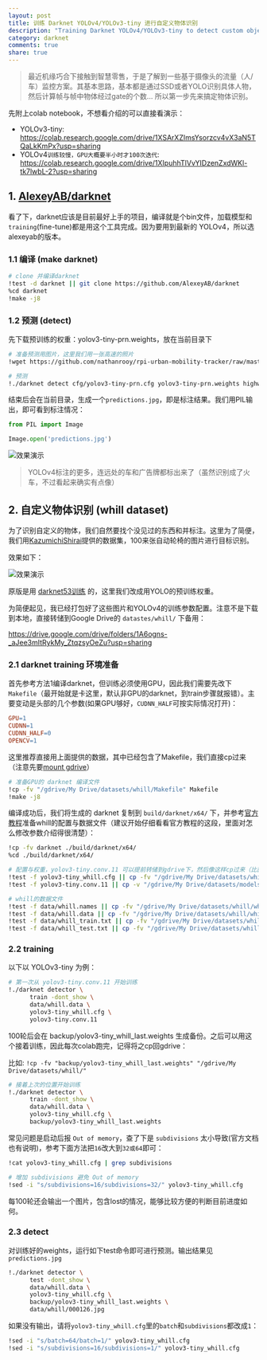 ```yaml
---
layout: post
title: 训练 Darknet YOLOv4/YOLOv3-tiny 进行自定义物体识别
description: "Training Darknet YOLOv4/YOLOv3-tiny to detect custom objects"
category: darknet
comments: true
share: true
---
```


> 最近机缘巧合下接触到智慧零售，于是了解到一些基于摄像头的流量（人/车）监控方案。其基本思路，基本都是通过SSD或者YOLO识别具体人物，然后计算帧与帧中物体经过gate的个数... 所以第一步先来搞定物体识别。

先附上colab notebook，不想看介绍的可以直接看演示：

* YOLOv3-tiny: https://colab.research.google.com/drive/1XSArXZImsYsorzcv4vX3aN5TQaLkKmPx?usp=sharing
* YOLOv4`训练较慢，GPU大概要半小时才100次迭代`: https://colab.research.google.com/drive/1XIpuhhTlVvYIDzenZxdWKl-tk7lwbL-2?usp=sharing

## 1. [AlexeyAB/darknet](https://github.com/AlexeyAB/darknet)

看了下，darknet应该是目前最好上手的项目，编译就是个bin文件，加载模型和`training`(fine-tune)都是用这个工具完成。因为要用到最新的 YOLOv4，所以选alexeyab的版本。

### 1.1 编译 (make darknet)

```bash
# clone 并编译darknet
!test -d darknet || git clone https://github.com/AlexeyAB/darknet
%cd darknet
!make -j8
```

### 1.2 预测 (detect)

先下载预训练的权重：yolov3-tiny-prn.weights，放在当前目录下

```bash
# 准备预测用图片，这里我们用一张高速的照片
!wget https://github.com/nathanrooy/rpi-urban-mobility-tracker/raw/master/notebooks/highway02_frame000010.jpg

# 预测
!./darknet detect cfg/yolov3-tiny-prn.cfg yolov3-tiny-prn.weights highway02_frame000010.jpg -dont_show
```

结束后会在当前目录，生成一个`predictions.jpg`，即是标注结果。我们用PIL输出，即可看到标注情况：

```py
from PIL import Image

Image.open('predictions.jpg')
```

![效果演示](http://blog.imaou.com/images/darknet_yolov3-tiny.png)

> YOLOv4标注的更多，连远处的车和广告牌都标出来了（虽然识别成了火车，不过看起来确实有点像）

## 2. 自定义物体识别 (whill dataset)

为了识别自定义的物体，我们自然要找个没见过的东西和并标注。这里为了简便，我们用[KazumichiShirai](https://github.com/KazumichiShirai/darknet/tree/master/data/whill)提供的数据集，100来张自动轮椅的图片进行目标识别。

效果如下：

![效果演示](http://blog.imaou.com/images/darknet_whill.jpg)

原版是用 [darknet53训练](https://github.com/KazumichiShirai/yolo-detect-custom-objects/blob/master/whill_model_c_yolo.ipynb) 的，这里我们改成用YOLO的预训练权重。

为简便起见，我已经打包好了这些图片和YOLOv4的训练参数配置。注意不是下载到本地，直接转储到Google Drive的 `datastes/whill/` 下备用：

https://drive.google.com/drive/folders/1A6ogns-_aJee3mItRykMy_ZtqzsyOeZu?usp=sharing

### 2.1 darknet training 环境准备

首先参考方法1编译darknet，但训练必须使用GPU，因此我们需要先改下`Makefile`（最开始就是卡这里，默认非GPU的darknet，到train步骤就报错）。主要变动是头部的几个参数(如果GPU够好，`CUDNN_HALF`可按实际情况打开)：

```makefile
GPU=1
CUDNN=1
CUDNN_HALF=0
OPENCV=1
```

这里推荐直接用上面提供的数据，其中已经包含了Makefile，我们直接cp过来（注意先要[mount gdrive](http://blog.imaou.com/Colab_tricks/?#2-%E8%AE%BF%E9%97%AE-google-drive-%E4%B8%8A%E7%9A%84%E6%95%B0%E6%8D%AE)）

```bash
# 准备GPU的 darknet 编译文件
!cp -fv "/gdrive/My Drive/datasets/whill/Makefile" Makefile
!make -j8
```

编译成功后，我们将生成的 darknet 复制到 `build/darknet/x64/` 下，并参考[官方教程](https://github.com/AlexeyAB/darknet#how-to-train-to-detect-your-custom-objects)准备whill的配置与数据文件（建议开始仔细看看官方教程的这段，里面对怎么修改参数介绍得很清楚）：

```bash
!cp -fv darknet ./build/darknet/x64/
%cd ./build/darknet/x64/

# 配置与权重，yolov3-tiny.conv.11 可以提前转储到gdrive下，然后像这样cp过来（比直接wget快很多）
!test -f yolov3-tiny_whill.cfg || cp -fv "/gdrive/My Drive/datasets/whill/yolov3-tiny_whill.cfg" .
!test -f yolov3-tiny.conv.11 || cp -v "/gdrive/My Drive/datasets/models/yolov3-tiny.conv.11" .

# whill的数据文件
!test -f data/whill.names || cp -fv "/gdrive/My Drive/datasets/whill/whill.names" data/
!test -f data/whill.data || cp -fv "/gdrive/My Drive/datasets/whill/whill.data" data/
!test -f data/whill_train.txt || cp -fv "/gdrive/My Drive/datasets/whill/train.txt" data/whill_train.txt
!test -f data/whill_test.txt || cp -fv "/gdrive/My Drive/datasets/whill/test.txt" data/whill_test.txt
```

### 2.2 training

以下以 YOLOv3-tiny 为例：

```bash
# 第一次从 yolov3-tiny.conv.11 开始训练
!./darknet detector \
      train -dont_show \
      data/whill.data \
      yolov3-tiny_whill.cfg \
      yolov3-tiny.conv.11
```

100轮后会在 backup/yolov3-tiny_whill_last.weights 生成备份。之后可以用这个接着训练，因此每次colab跑完，记得将之cp回gdrive：

比如: `!cp -fv "backup/yolov3-tiny_whill_last.weights" "/gdrive/My Drive/datasets/whill/"`

```bash
# 接着上次的位置开始训练
!./darknet detector \
      train -dont_show \
      data/whill.data \
      yolov3-tiny_whill.cfg \
      backup/yolov3-tiny_whill_last.weights
```

常见问题是启动后报 `Out of memory`，查了下是 `subdivisions` 太小导致(官方文档也有说明)，参考下面方法把`16`改大到`32或64`即可：

```bash
!cat yolov3-tiny_whill.cfg | grep subdivisions

# 增加 subdivisions 避免 Out of memory
!sed -i "s/subdivisions=16/subdivisions=32/" yolov3-tiny_whill.cfg
```

每100轮还会输出一个图片，包含lost的情况，能够比较方便的判断目前进度如何。

### 2.3 detect

对训练好的weights，运行如下test命令即可进行预测。输出结果见`predictions.jpg`

```bash
!./darknet detector \
      test -dont_show \
      data/whill.data \
      yolov3-tiny_whill.cfg \
      backup/yolov3-tiny_whill_last.weights \
      data/whill/000126.jpg
```

如果没有输出，请将`yolov3-tiny_whill.cfg`里的`batch`和`subdivisions`都改成`1`：

```bash
!sed -i "s/batch=64/batch=1/" yolov3-tiny_whill.cfg
!sed -i "s/subdivisions=16/subdivisions=1/" yolov3-tiny_whill.cfg
```
